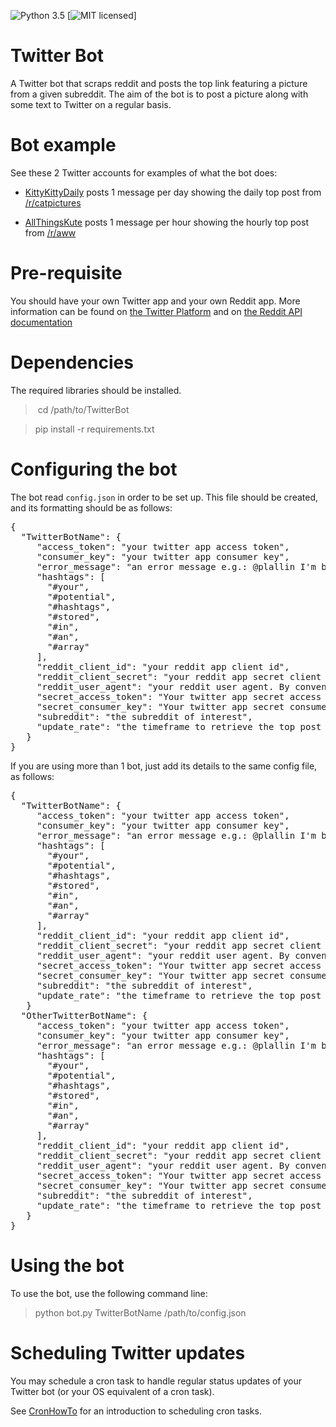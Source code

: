 ![Python 3.5](https://img.shields.io/badge/python-3.5-blue.svg)
[![MIT licensed](https://img.shields.io/badge/license-MIT-blue.svg)]

# Twitter Bot

A Twitter bot that scraps reddit and posts the top link featuring a picture from a given subreddit. The aim of the bot is to post a picture along with some text to Twitter on a regular basis.

# Bot example

See these 2 Twitter accounts for examples of what the bot does:

- [KittyKittyDaily](https://twitter.com/KittyKittyDaily) posts 1 message per day showing the daily top post from [/r/catpictures](https://www.reddit.com/r/catpictures)

- [AllThingsKute](https://twitter.com/AllThingsKute) posts 1 message per hour showing the hourly top post from [/r/aww](https://www.reddit.com/r/aww)

# Pre-requisite

You should have your own Twitter app and your own Reddit app. More information can be found on [the Twitter Platform](https://dev.twitter.com/) and on [the Reddit API documentation](https://www.reddit.com/dev/api/)

# Dependencies

The required libraries should be installed.

> cd /path/to/TwitterBot

> pip install -r requirements.txt

# Configuring the bot

The bot read `config.json` in order to be set up. This file should be created, and its formatting should be as follows:

<pre>
{
  "TwitterBotName": {
     "access_token": "your twitter app access token",
     "consumer_key": "your twitter app consumer key",
     "error_message": "an error message e.g.: @plallin I'm broken, please fix me!",
     "hashtags": [
       "#your",
       "#potential",
       "#hashtags",
       "#stored",
       "#in",
       "#an",
       "#array"
     ],
     "reddit_client_id": "your reddit app client id",
     "reddit_client_secret": "your reddit app secret client id",
     "reddit_user_agent": "your reddit user agent. By convention: AppName by /u/username",
     "secret_access_token": "Your twitter app secret access token",
     "secret_consumer_key": "Your twitter app secret consumer key",
     "subreddit": "the subreddit of interest",
     "update_rate": "the timeframe to retrieve the top post (hour/day/week/month/year/all"
   }
}
</pre>

If you are using more than 1 bot, just add its details to the same config file, as follows:

<pre>
{
  "TwitterBotName": {
     "access_token": "your twitter app access token",
     "consumer_key": "your twitter app consumer key",
     "error_message": "an error message e.g.: @plallin I'm broken, please fix me!",
     "hashtags": [
       "#your",
       "#potential",
       "#hashtags",
       "#stored",
       "#in",
       "#an",
       "#array"
     ],
     "reddit_client_id": "your reddit app client id",
     "reddit_client_secret": "your reddit app secret client id",
     "reddit_user_agent": "your reddit user agent. By convention: AppName by /u/username",
     "secret_access_token": "Your twitter app secret access token",
     "secret_consumer_key": "Your twitter app secret consumer key",
     "subreddit": "the subreddit of interest",
     "update_rate": "the timeframe to retrieve the top post (hour/day/week/month/year/all"
   }
  "OtherTwitterBotName": {
     "access_token": "your twitter app access token",
     "consumer_key": "your twitter app consumer key",
     "error_message": "an error message e.g.: @plallin I'm broken, please fix me!",
     "hashtags": [
       "#your",
       "#potential",
       "#hashtags",
       "#stored",
       "#in",
       "#an",
       "#array"
     ],
     "reddit_client_id": "your reddit app client id",
     "reddit_client_secret": "your reddit app secret client id",
     "reddit_user_agent": "your reddit user agent. By convention: AppName by /u/username",
     "secret_access_token": "Your twitter app secret access token",
     "secret_consumer_key": "Your twitter app secret consumer key",
     "subreddit": "the subreddit of interest",
     "update_rate": "the timeframe to retrieve the top post (hour/day/week/month/year/all"
   }
}
</pre>

# Using the bot

To use the bot, use the following command line:

> python bot.py TwitterBotName /path/to/config.json

# Scheduling Twitter updates

You may schedule a cron task to handle regular status updates of your Twitter bot (or your OS equivalent of a cron task).

See [CronHowTo](https://help.ubuntu.com/community/CronHowto) for an introduction to scheduling cron tasks.